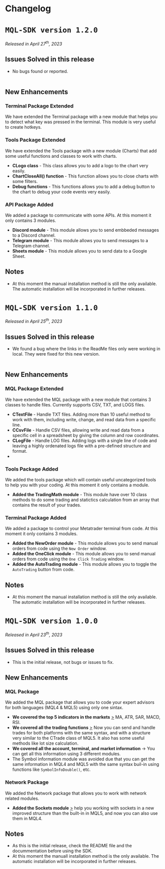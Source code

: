 # Changelog
# `MQL-SDK version 1.2.0`
*Released in April 27<sup>th</sup>, 2023*

## **Issues Solved in this release**
* No bugs found or reported. <br><br>

## **New Enhancements**
### **Terminal Package Extended**
We have extended the Terminal package with a new module that helps you to detect what key was pressed in the terminal. This module is very useful to create hotkeys.


### **Tools Package Extended**
We have extended the Tools package with a new module (Charts) that add some useful functions and classes to work with charts.

* **CLogo class** - This class allows you to add a logo to the chart very easily.
* **ChartCloseAll() function** - This function allows you to close charts with some filters.
* **Debug functions** - This functions allows you to add a debug button to the chart to debug your code events very easily.

### **API Package Added**
We added a package to communicate with some APIs. At this moment it only contains 3 modules.

* **Discord module** - This module allows you to send embbeded messages to a Discord channel.
* **Telegram module** - This module allows you to send messages to a Telegram channel.
* **Sheets module** - This module allows you to send data to a Google Sheet.

## Notes
* At this moment the manual installation method is still the only available. The automatic installation will be incorporated in further releases.

# `MQL-SDK version 1.1.0`
*Released in April 25<sup>th</sup>, 2023*

## **Issues Solved in this release**
* We found a bug where the links in the ReadMe files only were working in local. They were fixed for this new version. <br><br>

## **New Enhancements**
### **MQL Package Extended**
We have extended the MQL package with a new module that contains 3 classes to handle files. Currently supports CSV, TXT, and LOGS files.

* **CTextFile** - Handle TXT files. Adding more than 10 useful method to work with them, including write, change, and read data from a specific line.
* **CCsvFile** - Handle CSV files, allowing write and read data from a specific cell in a spreadsheet by giving the column and row coordinates.
* **CLogFile** - Handle LOG files. Adding logs with a single line of code and leaving a highly ordenated logs file with a pre-defined structure and format.
* 
### **Tools Package Added**
We added the tools package which will contain useful uncategorized tools to help you with your coding. At this moment it only contains a module.

* **Added the TradingMath module** - This module have over 10 class methods to do some trading and statictics calculation from an array that contains the result of your trades.

### **Terminal Package Added**
We added a package to control your Metatrader terminal from code. At this moment it only contains 3 modules.

* **Added the NewOrder module** - This module allows you to send manual orders from code using the `New Order` window.
* **Added the OneClick module** - This module allows you to send manual orders from code using the `One Click Trading` window.
* **Added the AutoTrading module** - This module allows you to toggle the `AutoTrading` button from code.

## Notes
* At this moment the manual installation method is still the only available. The automatic installation will be incorporated in further releases.

# `MQL-SDK version 1.0.0`
*Released in April 23<sup>th</sup>, 2023*

## **Issues Solved in this release**
* This is the initial release, not bugs or issues to fix.

## **New Enhancements**
### **MQL Package**
We added the MQL package that allows you to code your expert advisors for both languages (MQL4 & MQL5) using only one sintax.
* **We covered the top 5 indicators in the markets** [>](../docs/mql/indicators.md) MA, ATR, SAR, MACD, RSI.
* **We covered all the  trading functions** [>](../docs/mql/trade.md) Now you can send and handle trades for both platforms with the same syntax, and with a structure very similar to the CTrade class of MQL5. It also has some useful methods like lot size calculation.
* **We covered all the account, terminal, and market information** -> You can get all this information using 3 different modules.
* The Symbol information module was avoided due that you can get the same information in MQL4 and MQL5 with the same syntax buil-in using functions like `SymbolInfoDouble()`, etc.

### **Network Package**
We added the Network package that allows you to work with network related modules.
* **Added the Sockets module** [>](../docs/network/sockets.md) help you working with sockets in a new improved structure than the built-in in MQL5, and now you can also use them in MQL4.

## Notes
* As this is the initial release, check the README file and the docummentation before using the SDK.
* At this moment the manuall installation method is the only available. The automatic installation will be incorporated in further releases.